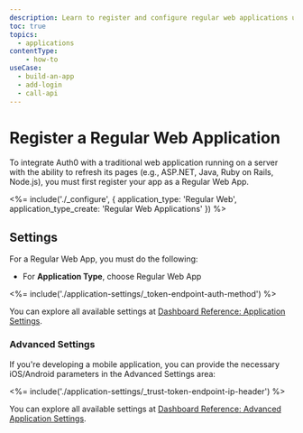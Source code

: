 ```yaml
---
description: Learn to register and configure regular web applications using the Auth0 Dashboard.
toc: true
topics:
  - applications
contentType: 
    - how-to
useCase:
  - build-an-app
  - add-login
  - call-api
---
```

# Register a Regular Web Application

To integrate Auth0 with a traditional web application running on a server with the ability to refresh its pages (e.g., ASP.NET, Java, Ruby on Rails, Node.js), you must first register your app as a Regular Web App.

<%= include('./_configure', { application_type: 'Regular Web', application_type_create: 'Regular Web Applications' }) %>

## Settings

For a Regular Web App, you must do the following:

- For **Application Type**, choose Regular Web App

<%= include('./application-settings/_token-endpoint-auth-method') %>

You can explore all available settings at [Dashboard Reference: Application Settings](/reference/dashboard/settings-applications). 

### Advanced Settings

If you're developing a mobile application, you can provide the necessary iOS/Android parameters in the Advanced Settings area:

<%= include('./application-settings/_trust-token-endpoint-ip-header') %>

You can explore all available settings at [Dashboard Reference: Advanced Application Settings](/reference/dashboard/settings-applications-advanced). 
